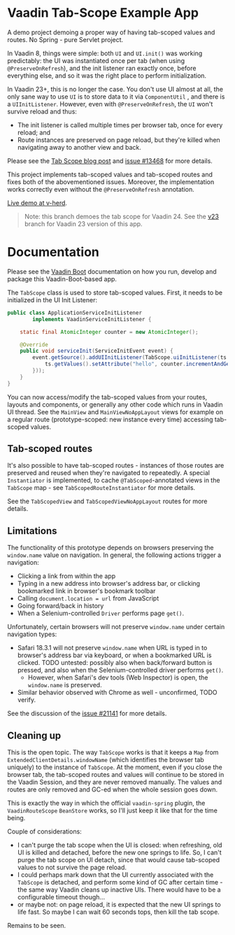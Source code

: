 # Vaadin Tab-Scope Example App

A demo project demoing a proper way of having tab-scoped values and routes.
No Spring - pure Servlet project.

In Vaadin 8, things were simple: both `UI` and `UI.init()` was working predictably:
the UI was instantiated once per tab (when using `@PreserveOnRefresh`), and the init
listener ran exactly once, before everything else, and so it was the right place to perform initialization.

In Vaadin 23+, this is no longer the case. You don't use UI almost at all, the only
sane way to use `UI` is to store data to it via `ComponentUtil` ,
and there is a `UIInitListener`. However, even with `@PreserveOnRefresh`, the `UI`
won't survive reload and thus:

- The init listener is called multiple times per browser tab, once for every reload; and
- Route instances are preserved on page reload, but they're killed when navigating away to another view and back.

Please see the [Tab Scope blog post](https://mvysny.github.io/vaadin-ui-scope/)
and [issue #13468](https://github.com/vaadin/flow/issues/13468) for more details.

This project implements tab-scoped values and tab-scoped routes and fixes both of the abovementioned
issues. Moreover, the implementation works correctly even without the `@PreserveOnRefresh` annotation.

[Live demo at v-herd](https://v-herd.eu/vaadin-tab-scope-example).

> Note: this branch demoes the tab scope for Vaadin 24. See the [v23](../../tree/v23) branch for
> Vaadin 23 version of this app.

# Documentation

Please see the [Vaadin Boot](https://github.com/mvysny/vaadin-boot#preparing-environment) documentation
on how you run, develop and package this Vaadin-Boot-based app.

The `TabScope` class is used to store tab-scoped values. First, it needs to be
initialized in the UI Init Listener:
```java
public class ApplicationServiceInitListener
        implements VaadinServiceInitListener {

    static final AtomicInteger counter = new AtomicInteger();

    @Override
    public void serviceInit(ServiceInitEvent event) {
        event.getSource().addUIInitListener(TabScope.uiInitListener(ts -> {
            ts.getValues().setAttribute("hello", counter.incrementAndGet());
        }));
    }
}
```
You can now access/modify the tab-scoped values from your routes, layouts and components, or generally any other code which runs in
Vaadin UI thread. See the `MainView` and `MainViewNoAppLayout` views for example on a regular route (prototype-scoped:
new instance every time) accessing tab-scoped values.

## Tab-scoped routes

It's also possible to have tab-scoped routes - instances of those routes are preserved and reused
when they're navigated to repeatedly. A special `Instantiator` is implemented, to
cache `@TabScoped`-annotated views in the `TabScope` map - see `TabScopedRouteInstantiator` for more details.

See the `TabScopedView` and `TabScopedViewNoAppLayout` routes for more details.

## Limitations

The functionality of this prototype depends on browsers preserving the `window.name` value on navigation.
In general, the following actions trigger a navigation:

- Clicking a link from within the app
- Typing in a new address into browser's address bar, or clicking bookmarked link in browser's bookmark toolbar
- Calling `document.location = url` from JavaScript
- Going forward/back in history
- When a Selenium-controlled `Driver` performs page `get()`.

Unfortunately, certain browsers will not preserve `window.name` under certain navigation types:

- Safari 18.3.1 will not preserve `window.name` when URL is typed in to browser's address bar via keyboard, or when
  a bookmarked URL is clicked. TODO untested: possibly also when back/forward button is pressed, and also when
  the Selenium-controlled driver performs `get()`.
  - However, when Safari's dev tools (Web Inspector) is open, the `window.name` is preserved.
- Similar behavior observed with Chrome as well - unconfirmed, TODO verify.

See the discussion of the [issue #21141](https://github.com/vaadin/flow/issues/21141) for more details.

## Cleaning up

This is the open topic. The way `TabScope` works is that it keeps a `Map` from `ExtendedClientDetails.windowName`
(which identifies the browser tab uniquely) to the instance of `TabScope`.
At the moment, even if you close the browser tab, the tab-scoped routes and values will
continue to be stored in the Vaadin Session, and they are never removed manually.
The values and routes are only removed and GC-ed when the whole session goes down.

This is exactly the way in which the official `vaadin-spring` plugin, the `VaadinRouteScope` `BeanStore` works,
so I'll just keep it like that for the time being.

Couple of considerations:

* I can't purge the tab scope when the UI is closed: when refreshing, old UI is killed and detached,
  before the new one springs to life. So, I can't purge the tab scope on UI detach, since that would cause tab-scoped
  values to not survive the page reload.
* I could perhaps mark down that the UI currently associated with the `TabScope` is detached, and perform
  some kind of GC after certain time - the same way Vaadin cleans up inactive UIs. There would have to be
  a configurable timeout though...
* or maybe not: on page reload, it is expected that the new UI springs to life
  fast. So maybe I can wait 60 seconds tops, then kill the tab scope.

Remains to be seen.
